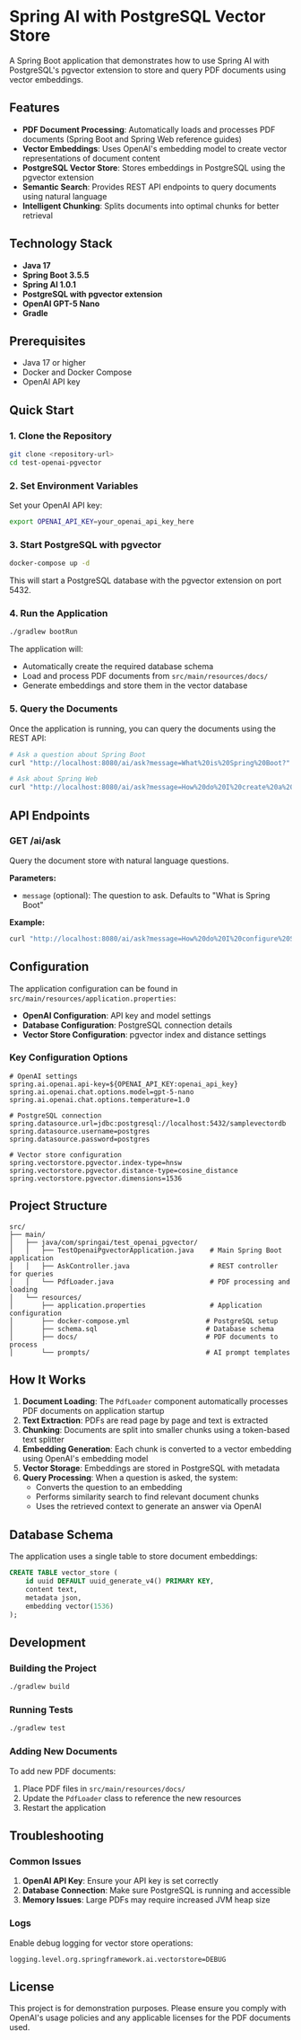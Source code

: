 # Spring AI with PostgreSQL Vector Store

A Spring Boot application that demonstrates how to use Spring AI with PostgreSQL's pgvector extension to store and query PDF documents using vector embeddings.

## Features

- **PDF Document Processing**: Automatically loads and processes PDF documents (Spring Boot and Spring Web reference guides)
- **Vector Embeddings**: Uses OpenAI's embedding model to create vector representations of document content
- **PostgreSQL Vector Store**: Stores embeddings in PostgreSQL using the pgvector extension
- **Semantic Search**: Provides REST API endpoints to query documents using natural language
- **Intelligent Chunking**: Splits documents into optimal chunks for better retrieval

## Technology Stack

- **Java 17**
- **Spring Boot 3.5.5**
- **Spring AI 1.0.1**
- **PostgreSQL with pgvector extension**
- **OpenAI GPT-5 Nano**
- **Gradle**

## Prerequisites

- Java 17 or higher
- Docker and Docker Compose
- OpenAI API key

## Quick Start

### 1. Clone the Repository

```bash
git clone <repository-url>
cd test-openai-pgvector
```

### 2. Set Environment Variables

Set your OpenAI API key:

```bash
export OPENAI_API_KEY=your_openai_api_key_here
```

### 3. Start PostgreSQL with pgvector

```bash
docker-compose up -d
```

This will start a PostgreSQL database with the pgvector extension on port 5432.

### 4. Run the Application

```bash
./gradlew bootRun
```

The application will:
- Automatically create the required database schema
- Load and process PDF documents from `src/main/resources/docs/`
- Generate embeddings and store them in the vector database

### 5. Query the Documents

Once the application is running, you can query the documents using the REST API:

```bash
# Ask a question about Spring Boot
curl "http://localhost:8080/ai/ask?message=What%20is%20Spring%20Boot?"

# Ask about Spring Web
curl "http://localhost:8080/ai/ask?message=How%20do%20I%20create%20a%20REST%20controller?"
```

## API Endpoints

### GET /ai/ask

Query the document store with natural language questions.

**Parameters:**
- `message` (optional): The question to ask. Defaults to "What is Spring Boot"

**Example:**
```bash
curl "http://localhost:8080/ai/ask?message=How%20do%20I%20configure%20Spring%20Boot?"
```

## Configuration

The application configuration can be found in `src/main/resources/application.properties`:

- **OpenAI Configuration**: API key and model settings
- **Database Configuration**: PostgreSQL connection details
- **Vector Store Configuration**: pgvector index and distance settings

### Key Configuration Options

```properties
# OpenAI settings
spring.ai.openai.api-key=${OPENAI_API_KEY:openai_api_key}
spring.ai.openai.chat.options.model=gpt-5-nano
spring.ai.openai.chat.options.temperature=1.0

# PostgreSQL connection
spring.datasource.url=jdbc:postgresql://localhost:5432/samplevectordb
spring.datasource.username=postgres
spring.datasource.password=postgres

# Vector store configuration
spring.vectorstore.pgvector.index-type=hnsw
spring.vectorstore.pgvector.distance-type=cosine_distance
spring.vectorstore.pgvector.dimensions=1536
```

## Project Structure

```
src/
├── main/
│   ├── java/com/springai/test_openai_pgvector/
│   │   ├── TestOpenaiPgvectorApplication.java    # Main Spring Boot application
│   │   ├── AskController.java                    # REST controller for queries
│   │   └── PdfLoader.java                        # PDF processing and loading
│   └── resources/
│       ├── application.properties                # Application configuration
│       ├── docker-compose.yml                   # PostgreSQL setup
│       ├── schema.sql                           # Database schema
│       ├── docs/                                # PDF documents to process
│       └── prompts/                             # AI prompt templates
```

## How It Works

1. **Document Loading**: The `PdfLoader` component automatically processes PDF documents on application startup
2. **Text Extraction**: PDFs are read page by page and text is extracted
3. **Chunking**: Documents are split into smaller chunks using a token-based text splitter
4. **Embedding Generation**: Each chunk is converted to a vector embedding using OpenAI's embedding model
5. **Vector Storage**: Embeddings are stored in PostgreSQL with metadata
6. **Query Processing**: When a question is asked, the system:
   - Converts the question to an embedding
   - Performs similarity search to find relevant document chunks
   - Uses the retrieved context to generate an answer via OpenAI

## Database Schema

The application uses a single table to store document embeddings:

```sql
CREATE TABLE vector_store (
    id uuid DEFAULT uuid_generate_v4() PRIMARY KEY,
    content text,
    metadata json,
    embedding vector(1536)
);
```

## Development

### Building the Project

```bash
./gradlew build
```

### Running Tests

```bash
./gradlew test
```

### Adding New Documents

To add new PDF documents:

1. Place PDF files in `src/main/resources/docs/`
2. Update the `PdfLoader` class to reference the new resources
3. Restart the application

## Troubleshooting

### Common Issues

1. **OpenAI API Key**: Ensure your API key is set correctly
2. **Database Connection**: Make sure PostgreSQL is running and accessible
3. **Memory Issues**: Large PDFs may require increased JVM heap size

### Logs

Enable debug logging for vector store operations:

```properties
logging.level.org.springframework.ai.vectorstore=DEBUG
```

## License

This project is for demonstration purposes. Please ensure you comply with OpenAI's usage policies and any applicable licenses for the PDF documents used.
